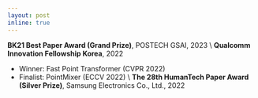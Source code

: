 ```yaml
---
layout: post
inline: true
---
```


**BK21 Best Paper Award (Grand Prize)**, POSTECH GSAI, 2023 \\
**Qualcomm Innovation Fellowship Korea**, 2022
- Winner: Fast Point Transformer (CVPR 2022)
- Finalist: PointMixer (ECCV 2022) \\
**The 28th HumanTech Paper Award (Silver Prize)**, Samsung Electronics Co., Ltd., 2022